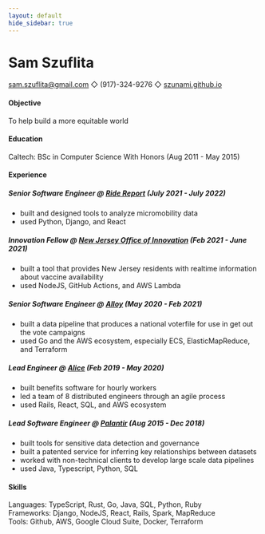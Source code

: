 ```yaml
---
layout: default
hide_sidebar: true
---
```


# Sam Szuflita

[sam.szuflita@gmail.com](mailto:sam.szuflita@gmail.com) ◇ (917)-324-9276 ◇ [szunami.github.io](https://szunami.github.io)

#### Objective

To help build a more equitable world

#### Education

Caltech: BSc in Computer Science With Honors (Aug 2011 - May 2015)

#### Experience

##### Senior Software Engineer @ [Ride Report](https://www.ridereport.com/) (July 2021 - July 2022)
- built and designed tools to analyze micromobility data
- used Python, Django, and React


##### Innovation Fellow @ [New Jersey Office of Innovation](https://innovation.nj.gov/) (Feb 2021 - June 2021)
- built a tool that provides New Jersey residents with realtime information about vaccine availability
- used NodeJS, GitHub Actions, and AWS Lambda

##### Senior Software Engineer @ [Alloy](https://alloy.us/) (May 2020 - Feb 2021)

- built a data pipeline that produces a national voterfile for use in get out the vote campaigns
- used Go and the AWS ecosystem, especially ECS, ElasticMapReduce, and Terraform

##### Lead Engineer @ [Alice](https://www.thisisalice.com/) (Feb 2019 - May 2020)

- built benefits software for hourly workers
- led a team of 8 distributed engineers through an agile process
- used Rails, React, SQL, and AWS ecosystem

##### Lead Software Engineer @ [Palantir](https://www.palantir.com/) (Aug 2015 - Dec 2018)

- built tools for sensitive data detection and governance
- built a patented service for inferring key relationships between datasets
- worked with non-technical clients to develop large scale data pipelines
- used Java, Typescript, Python, SQL

#### Skills

Languages: TypeScript, Rust, Go, Java, SQL, Python, Ruby  
Frameworks: Django, NodeJS, React, Rails, Spark, MapReduce  
Tools: Github, AWS, Google Cloud Suite, Docker, Terraform
